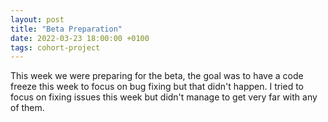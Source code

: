 ```yaml
---
layout: post
title: "Beta Preparation"
date: 2022-03-23 18:00:00 +0100
tags: cohort-project
---
```


This week we were preparing for the beta, the goal was to have a code freeze this week to focus on bug fixing but that didn't happen. I tried to focus on fixing issues this week but didn't manage to get very far with any of them. 